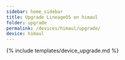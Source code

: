 ```yaml
---
sidebar: home_sidebar
title: Upgrade LineageOS on himaul
folder: upgrade
permalink: /devices/himaul/upgrade/
device: himaul
---
```

{% include templates/device_upgrade.md %}
